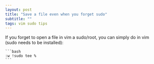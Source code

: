 ```yaml
---
layout: post
title: "Save a file even when you forget sudo"
subtitle: ""
tags: vim sudo tips
---
```


If you forget to open a file in vim a sudo/root, you can simply do in vim (sudo needs to be installed):

    ```bash
    :w !sudo tee % 
    ```
